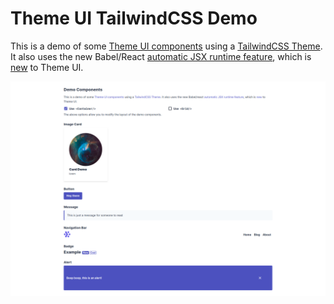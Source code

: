 # Theme UI TailwindCSS Demo

This is a demo of some [Theme UI components](https://theme-ui.com/components) using a [TailwindCSS Theme](https://github.com/system-ui/theme-ui/pull/1243). It also uses the new Babel/React [automatic JSX runtime feature](https://reactjs.org/blog/2020/09/22/introducing-the-new-jsx-transform.html), which is [new](https://github.com/system-ui/theme-ui/blob/develop/CHANGELOG.md#v050-alpha1-2020-11-26) to Theme UI.

![Screenshot](screenshot.png)
